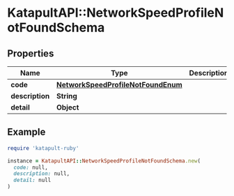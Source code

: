 # KatapultAPI::NetworkSpeedProfileNotFoundSchema

## Properties

| Name | Type | Description | Notes |
| ---- | ---- | ----------- | ----- |
| **code** | [**NetworkSpeedProfileNotFoundEnum**](NetworkSpeedProfileNotFoundEnum.md) |  | [optional] |
| **description** | **String** |  | [optional] |
| **detail** | **Object** |  | [optional] |

## Example

```ruby
require 'katapult-ruby'

instance = KatapultAPI::NetworkSpeedProfileNotFoundSchema.new(
  code: null,
  description: null,
  detail: null
)
```

